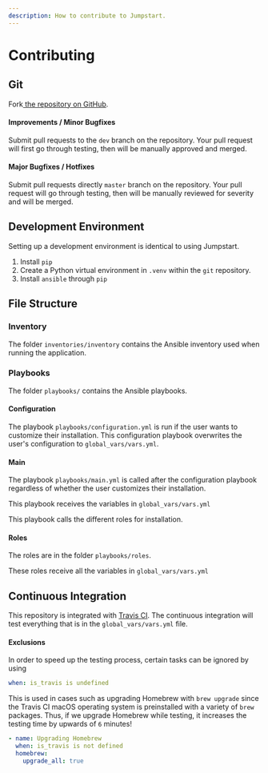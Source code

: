 ```yaml
---
description: How to contribute to Jumpstart.
---
```


# Contributing

## Git

Fork[ the repository on GitHub](https://www.github.com/jumpstart). 

#### Improvements / Minor Bugfixes

Submit pull requests to the `dev` branch on the repository. Your pull request will first go through testing, then will be manually approved and merged. 

#### Major Bugfixes / Hotfixes

Submit pull requests directly `master` branch on the repository. Your pull request will go through testing, then will be manually reviewed for severity and will be merged.

## Development Environment

Setting up a development environment is identical to using Jumpstart.

1. Install `pip`
2. Create a Python virtual environment in `.venv` within the `git` repository.
3. Install `ansible` through `pip`

## File Structure

### Inventory

The folder `inventories/inventory` contains the Ansible inventory used when running the application.

### Playbooks

The folder `playbooks/` contains the Ansible playbooks.

#### Configuration

The playbook `playbooks/configuration.yml` is run if the user wants to customize their installation. This configuration playbook overwrites the user's configuration to `global_vars/vars.yml`.

#### Main

The playbook `playbooks/main.yml` is called after the configuration playbook regardless of whether the user customizes their installation. 

This playbook receives the variables in `global_vars/vars.yml`

This playbook calls the different roles for installation.

#### Roles

The roles are in the folder `playbooks/roles`. 

These roles receive all the variables in `global_vars/vars.yml`

## Continuous Integration

This repository is integrated with [Travis CI](https://travis-ci.com/adityarpillai/macOS-developer-setup). The continuous integration will test everything that is in the `global_vars/vars.yml` file.

#### Exclusions

In order to speed up the testing process, certain tasks can be ignored by using

```yaml
when: is_travis is undefined
```

This is used in cases such as upgrading Homebrew with `brew upgrade` since the Travis CI macOS operating system is preinstalled with a variety of `brew` packages. Thus, if we upgrade Homebrew while testing, it increases the testing time by upwards of `6` minutes!

```yaml
- name: Upgrading Homebrew
  when: is_travis is not defined
  homebrew:
    upgrade_all: true
```



